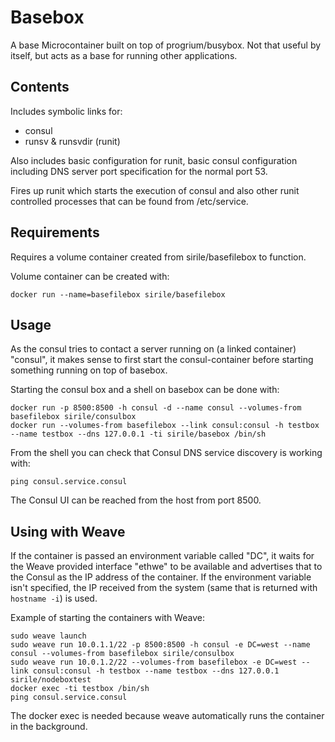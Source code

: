 # Basebox

A base Microcontainer built on top of progrium/busybox. Not that useful by itself,
but acts as a base for running other applications.

## Contents

Includes symbolic links for:
 - consul
 - runsv & runsvdir (runit)

 Also includes basic configuration for runit, basic consul configuration including 
 DNS server port specification for the normal port 53.

 Fires up runit which starts the execution of consul and also other runit controlled
 processes that can be found from /etc/service.

## Requirements

Requires a volume container created from sirile/basefilebox to function.

Volume container can be created with:

```
docker run --name=basefilebox sirile/basefilebox
```

## Usage

As the consul tries to contact a server running on (a linked container) "consul", it
makes sense to first start the consul-container before starting something running
on top of basebox.

Starting the consul box and a shell on basebox can be done with:

```
docker run -p 8500:8500 -h consul -d --name consul --volumes-from basefilebox sirile/consulbox
docker run --volumes-from basefilebox --link consul:consul -h testbox --name testbox --dns 127.0.0.1 -ti sirile/basebox /bin/sh
```

From the shell you can check that Consul DNS service discovery is working with:

```
ping consul.service.consul
```

The Consul UI can be reached from the host from port 8500.

## Using with Weave

If the container is passed an environment variable called "DC", it waits for the Weave
provided interface "ethwe" to be available and advertises that to the Consul as the IP
address of the container. If the environment variable isn't specified, the IP received
from the system (same that is returned with `hostname -i`) is used.

Example of starting the containers with Weave:

```
sudo weave launch
sudo weave run 10.0.1.1/22 -p 8500:8500 -h consul -e DC=west --name consul --volumes-from basefilebox sirile/consulbox
sudo weave run 10.0.1.2/22 --volumes-from basefilebox -e DC=west --link consul:consul -h testbox --name testbox --dns 127.0.0.1 sirile/nodeboxtest
docker exec -ti testbox /bin/sh
ping consul.service.consul
```

The docker exec is needed because weave automatically runs the container in the background.
